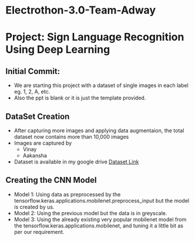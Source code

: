 # Electrothon-3.0-Team-Adway
# Project: Sign Language Recognition Using Deep Learning

## Initial Commit: 
- We are starting this project with a dataset of single images in each label eg. 1, 2, A, etc.
- Also the ppt is blank or it is just the template provided.

## DataSet Creation
- After capturing more images and applying data augmentaion, the total dataset now contains more than 10,000 images
- Images are captured by
  - Vinay
  - Aakansha
- Dataset is available in my google drive [Dataset Link](https://drive.google.com/drive/folders/1yzGNq1mmUdMcQTC1pcI48zcOqbm9j26i?usp=sharing)

## Creating the CNN Model
- Model 1: Using data as preprocessed by the tensorflow.keras.applications.mobilenet.preprocess_input but the model is created by us.
- Model 2: Using the previous model but the data is in greyscale.
- Model 3: Using the already existing very popular mobilenet model from the tensorflow.keras.applications.mobilenet, and tuning it a little bit as per our requirement.

